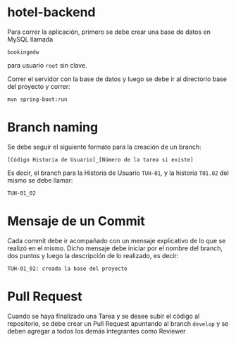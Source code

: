 # hotel-backend

Para correr la aplicación, primero se debe crear una base de datos en MySQL llamada

`bookingmdw`

para usuario `root` sin clave.

Correr el servidor con la base de datos y luego se debe ir al directorio base del proyecto y correr:

`mvn spring-boot:run`

# Branch naming
Se debe seguir el siguiente formato para la creación de un branch:

`[Código Historia de Usuario]_[Número de la tarea si existe]`

Es decir, el branch para la Historia de Usuario `TUH-01`, y la historia `T01.02` del mismo se debe llamar:

`TUH-01_02`

# Mensaje de un Commit

Cada commit debe ir acompañado con un mensaje explicativo de lo que se realizó en el mismo.
Dicho mensaje debe iniciar por el nombre del branch, dos puntos y luego la descripción de lo realizado, es decir:

`TUH-01_02: creada la base del proyecto`

# Pull Request

Cuando se haya finalizado una Tarea y se desee subir el código al repositorio, se debe crear un Pull Request apuntando
al branch `develop` y se deben agregar a todos los demás integrantes como Reviewer